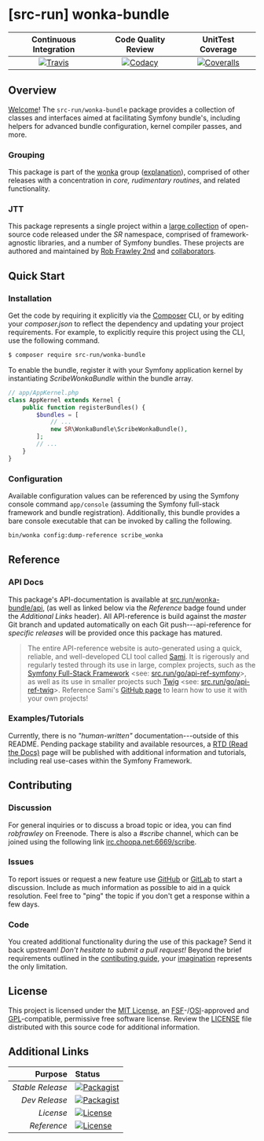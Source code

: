 # [src-run] wonka-bundle

| Continuous Integration |   Code Quality Review   |    UnitTest Coverage    |
|:----------------------:|:-----------------------:|:-----------------------:|
| [![Travis](https://src.run/wonka-bundle/travis_shield)](https://src.run/wonka-bundle/travis) | [![Codacy](https://src.run/wonka-bundle/codacy_shield)](https://src.run/wonka-bundle/codacy) | [![Coveralls](https://src.run/wonka-bundle/coveralls_shield)](https://src.run/wonka-bundle/coveralls) |

## Overview

[Welcome](https://src.run/go/readme_welcome)!
The `src-run/wonka-bundle` package provides
a collection of classes and interfaces aimed at facilitating Symfony
bundle's, including helpers for advanced bundle configuration, kernel
compiler passes, and more.

### Grouping

This package is part of the [wonka](https://src.run/wonka-bundle/group)
group ([explanation](https://src.run/wonka-bundle/group_explanation)),
comprised of other releases with a concentration in
*core, rudimentary routines*,
and related functionality.

### JTT

This package represents a single project within a
[large collection](https://src.run/go/explore) of open-source code released
under the *SR* namespace, comprised of framework-agnostic libraries,
and a number of Symfony bundles. These projects are authored and maintained
by [Rob Frawley 2nd](https://src.run/rmf) and
[collaborators](https://src.run/wonka-bundle/github_collaborators).


## Quick Start

### Installation

Get the code by requiring it explicitly via the [Composer](https://getcomposer.com)
CLI, or by editing your *composer.json* to reflect the dependency and updating
your project requirements. For example, to explicitly require this project using
the CLI, use the following command.

```bash
$ composer require src-run/wonka-bundle
```

To enable the bundle, register it with your Symfony application kernel by
instantiating *ScribeWonkaBundle* within the bundle array.

```php
// app/AppKernel.php
class AppKernel extends Kernel {
    public function registerBundles() {
        $bundles = [
            // ...
            new SR\WonkaBundle\ScribeWonkaBundle(),
        ];
        // ...
    }
}
```

### Configuration

Available configuration values can be referenced by using the Symfony console command
`app/console` (assuming the Symfony full-stack framework and bundle registration).
Additionally, this bundle provides a bare console executable that can be invoked by calling
the following.

```bash
bin/wonka config:dump-reference scribe_wonka
```

## Reference

### API Docs

This package's API-documentation is available at [src.run/wonka-bundle/api](https://src.run/wonka-bundle/api),
(as well as linked below via the *Reference* badge found under the *Additional Links*
header). All API-reference is build against the *master* Git branch and updated
automatically on each Git push---api-reference for *specific releases* will
be provided once this package has matured.

> The entire API-reference website is auto-generated using a quick,
> reliable, and well-developed CLI tool called [Sami](https://src.run/go/sami).
> It is rigerously and regularly tested through its use in large, complex projects,
> such as the [Symfony Full-Stack Framework](https://src.run/go/symfony)
> <see: [src.run/go/api-ref-symfony](https://src.run/go/symfony-api)>, as well
> as its use in smaller projects such
> [Twig](https://src.run/go/sami-twig)
> <see: [src.run/go/api-ref-twig](https://src.run/go/twig-api)>.
> Reference Sami's [GitHub page](https://src.run/go/sami) to learn how to use
> it with your own projects!

### Examples/Tutorials

Currently, there is no *"human-written"* documentation---outside of this README.
Pending package stability and available resources, a
[RTD (Read the Docs)](https://src.run/go/rtd) page will be published with
additional information and tutorials, including real use-cases within the Symfony
Framework.

## Contributing

### Discussion

For general inquiries or to discuss a broad topic or idea, you can find
*robfrawley* on Freenode. There is also a *#scribe* channel, which can
be joined using the following link
[irc.choopa.net:6669/scribe](irc://irc.choopa.net:6669/scribe).

### Issues

To report issues or request a new feature use
[GitHub](https://src.run/wonka-bundle/github_issues)
or [GitLab](https://src.run/wonka-bundle/gitlab_issues)
to start a discussion. Include as much information as possible to aid in
a quick resolution. Feel free to "ping" the topic if you don't get a
response within a few days.

### Code

You created additional functionality during the use of this package? Send
it back upstream! *Don't hesitate to submit a pull request!* Beyond the
brief requirements outlined in the
[contibuting guide](https://src.run/wonka-bundle/contributing),
your [imagination](https://src.run/go/readme_imagination)
represents the only limitation.

## License

This project is licensed under the
[MIT License](https://src.run/go/mit), an
[FSF](https://src.run/go/fsf)-/[OSI](https://src.run/go/osi)-approved
and [GPL](https://src.run/go/gpl)-compatible, permissive free software
license. Review the
[LICENSE](https://src.run/wonka-bundle/license)
file distributed with this source code for additional information.

## Additional Links

|       Purpose | Status        |
|--------------:|:--------------|
| *Stable Release*    | [![Packagist](https://src.run/wonka-bundle/packagist_shield)](https://src.run/wonka-bundle/packagist) |
| *Dev Release*    | [![Packagist](https://src.run/wonka-bundle/packagist_pre_shield)](https://src.run/wonka-bundle/packagist) |
| *License*    | [![License](https://src.run/wonka-bundle/license_shield)](https://src.run/wonka-bundle/license) |
| *Reference*  | [![License](https://src.run/wonka-bundle/api_shield)](https://src.run/wonka-bundle/api) |

